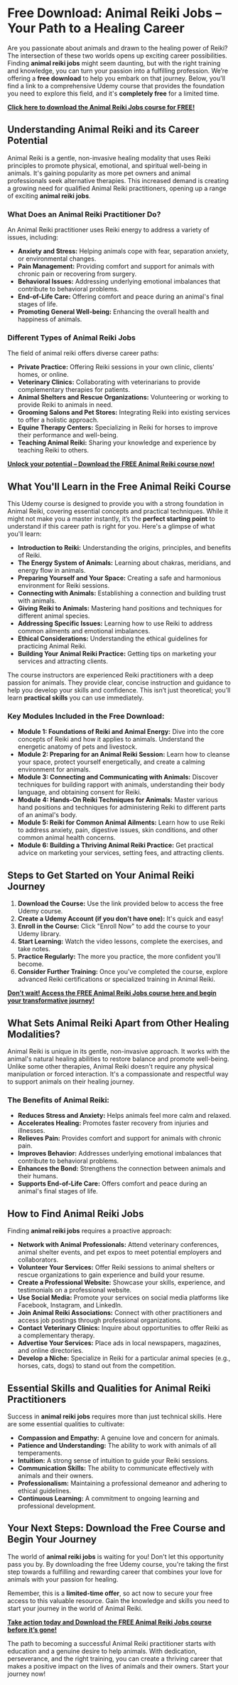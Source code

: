# Free Download: Animal Reiki Jobs – Your Path to a Healing Career

Are you passionate about animals and drawn to the healing power of Reiki? The intersection of these two worlds opens up exciting career possibilities. Finding **animal reiki jobs** might seem daunting, but with the right training and knowledge, you can turn your passion into a fulfilling profession. We’re offering a **free download** to help you embark on that journey. Below, you'll find a link to a comprehensive Udemy course that provides the foundation you need to explore this field, and it's **completely free** for a limited time.

[**Click here to download the Animal Reiki Jobs course for FREE!**](https://udemywork.com/animal-reiki-jobs)

## Understanding Animal Reiki and its Career Potential

Animal Reiki is a gentle, non-invasive healing modality that uses Reiki principles to promote physical, emotional, and spiritual well-being in animals. It's gaining popularity as more pet owners and animal professionals seek alternative therapies. This increased demand is creating a growing need for qualified Animal Reiki practitioners, opening up a range of exciting **animal reiki jobs**.

### What Does an Animal Reiki Practitioner Do?

An Animal Reiki practitioner uses Reiki energy to address a variety of issues, including:

*   **Anxiety and Stress:** Helping animals cope with fear, separation anxiety, or environmental changes.
*   **Pain Management:** Providing comfort and support for animals with chronic pain or recovering from surgery.
*   **Behavioral Issues:** Addressing underlying emotional imbalances that contribute to behavioral problems.
*   **End-of-Life Care:** Offering comfort and peace during an animal's final stages of life.
*   **Promoting General Well-being:** Enhancing the overall health and happiness of animals.

### Different Types of Animal Reiki Jobs

The field of animal reiki offers diverse career paths:

*   **Private Practice:** Offering Reiki sessions in your own clinic, clients' homes, or online.
*   **Veterinary Clinics:** Collaborating with veterinarians to provide complementary therapies for patients.
*   **Animal Shelters and Rescue Organizations:** Volunteering or working to provide Reiki to animals in need.
*   **Grooming Salons and Pet Stores:** Integrating Reiki into existing services to offer a holistic approach.
*   **Equine Therapy Centers:** Specializing in Reiki for horses to improve their performance and well-being.
*   **Teaching Animal Reiki:** Sharing your knowledge and experience by teaching Reiki to others.

[**Unlock your potential – Download the FREE Animal Reiki course now!**](https://udemywork.com/animal-reiki-jobs)

## What You'll Learn in the Free Animal Reiki Course

This Udemy course is designed to provide you with a strong foundation in Animal Reiki, covering essential concepts and practical techniques. While it might not make you a master instantly, it’s the **perfect starting point** to understand if this career path is right for you. Here's a glimpse of what you'll learn:

*   **Introduction to Reiki:** Understanding the origins, principles, and benefits of Reiki.
*   **The Energy System of Animals:** Learning about chakras, meridians, and energy flow in animals.
*   **Preparing Yourself and Your Space:** Creating a safe and harmonious environment for Reiki sessions.
*   **Connecting with Animals:** Establishing a connection and building trust with animals.
*   **Giving Reiki to Animals:** Mastering hand positions and techniques for different animal species.
*   **Addressing Specific Issues:** Learning how to use Reiki to address common ailments and emotional imbalances.
*   **Ethical Considerations:** Understanding the ethical guidelines for practicing Animal Reiki.
*   **Building Your Animal Reiki Practice:** Getting tips on marketing your services and attracting clients.

The course instructors are experienced Reiki practitioners with a deep passion for animals. They provide clear, concise instruction and guidance to help you develop your skills and confidence. This isn’t just theoretical; you’ll learn **practical skills** you can use immediately.

### Key Modules Included in the Free Download:

*   **Module 1: Foundations of Reiki and Animal Energy:** Dive into the core concepts of Reiki and how it applies to animals. Understand the energetic anatomy of pets and livestock.
*   **Module 2: Preparing for an Animal Reiki Session:** Learn how to cleanse your space, protect yourself energetically, and create a calming environment for animals.
*   **Module 3: Connecting and Communicating with Animals:** Discover techniques for building rapport with animals, understanding their body language, and obtaining consent for Reiki.
*   **Module 4: Hands-On Reiki Techniques for Animals:** Master various hand positions and techniques for administering Reiki to different parts of an animal's body.
*   **Module 5: Reiki for Common Animal Ailments:** Learn how to use Reiki to address anxiety, pain, digestive issues, skin conditions, and other common animal health concerns.
*   **Module 6: Building a Thriving Animal Reiki Practice:** Get practical advice on marketing your services, setting fees, and attracting clients.

## Steps to Get Started on Your Animal Reiki Journey

1.  **Download the Course:** Use the link provided below to access the free Udemy course.
2.  **Create a Udemy Account (if you don't have one):** It's quick and easy!
3.  **Enroll in the Course:** Click "Enroll Now" to add the course to your Udemy library.
4.  **Start Learning:** Watch the video lessons, complete the exercises, and take notes.
5.  **Practice Regularly:** The more you practice, the more confident you'll become.
6.  **Consider Further Training:** Once you've completed the course, explore advanced Reiki certifications or specialized training in Animal Reiki.

[**Don’t wait! Access the FREE Animal Reiki Jobs course here and begin your transformative journey!**](https://udemywork.com/animal-reiki-jobs)

## What Sets Animal Reiki Apart from Other Healing Modalities?

Animal Reiki is unique in its gentle, non-invasive approach. It works with the animal's natural healing abilities to restore balance and promote well-being. Unlike some other therapies, Animal Reiki doesn't require any physical manipulation or forced interaction. It's a compassionate and respectful way to support animals on their healing journey.

### The Benefits of Animal Reiki:

*   **Reduces Stress and Anxiety:** Helps animals feel more calm and relaxed.
*   **Accelerates Healing:** Promotes faster recovery from injuries and illnesses.
*   **Relieves Pain:** Provides comfort and support for animals with chronic pain.
*   **Improves Behavior:** Addresses underlying emotional imbalances that contribute to behavioral problems.
*   **Enhances the Bond:** Strengthens the connection between animals and their humans.
*   **Supports End-of-Life Care:** Offers comfort and peace during an animal's final stages of life.

## How to Find Animal Reiki Jobs

Finding **animal reiki jobs** requires a proactive approach:

*   **Network with Animal Professionals:** Attend veterinary conferences, animal shelter events, and pet expos to meet potential employers and collaborators.
*   **Volunteer Your Services:** Offer Reiki sessions to animal shelters or rescue organizations to gain experience and build your resume.
*   **Create a Professional Website:** Showcase your skills, experience, and testimonials on a professional website.
*   **Use Social Media:** Promote your services on social media platforms like Facebook, Instagram, and LinkedIn.
*   **Join Animal Reiki Associations:** Connect with other practitioners and access job postings through professional organizations.
*   **Contact Veterinary Clinics:** Inquire about opportunities to offer Reiki as a complementary therapy.
*   **Advertise Your Services:** Place ads in local newspapers, magazines, and online directories.
*   **Develop a Niche:** Specialize in Reiki for a particular animal species (e.g., horses, cats, dogs) to stand out from the competition.

## Essential Skills and Qualities for Animal Reiki Practitioners

Success in **animal reiki jobs** requires more than just technical skills. Here are some essential qualities to cultivate:

*   **Compassion and Empathy:** A genuine love and concern for animals.
*   **Patience and Understanding:** The ability to work with animals of all temperaments.
*   **Intuition:** A strong sense of intuition to guide your Reiki sessions.
*   **Communication Skills:** The ability to communicate effectively with animals and their owners.
*   **Professionalism:** Maintaining a professional demeanor and adhering to ethical guidelines.
*   **Continuous Learning:** A commitment to ongoing learning and professional development.

## Your Next Steps: Download the Free Course and Begin Your Journey

The world of **animal reiki jobs** is waiting for you! Don't let this opportunity pass you by. By downloading the free Udemy course, you're taking the first step towards a fulfilling and rewarding career that combines your love for animals with your passion for healing.

Remember, this is a **limited-time offer**, so act now to secure your free access to this valuable resource. Gain the knowledge and skills you need to start your journey in the world of Animal Reiki.

[**Take action today and Download the FREE Animal Reiki Jobs course before it’s gone!**](https://udemywork.com/animal-reiki-jobs)

The path to becoming a successful Animal Reiki practitioner starts with education and a genuine desire to help animals. With dedication, perseverance, and the right training, you can create a thriving career that makes a positive impact on the lives of animals and their owners. Start your journey now!
